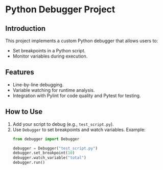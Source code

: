 # Python Debugger Project

## Introduction
This project implements a custom Python debugger that allows users to:
- Set breakpoints in a Python script.
- Monitor variables during execution.

## Features
- Line-by-line debugging.
- Variable watching for runtime analysis.
- Integration with Pylint for code quality and Pytest for testing.

## How to Use
1. Add your script to debug (e.g., `test_script.py`).
2. Use `Debugger` to set breakpoints and watch variables.
   Example:
   ```python
   from debugger import Debugger

   debugger = Debugger("test_script.py")
   debugger.set_breakpoint(10)
   debugger.watch_variable("total")
   debugger.run()
